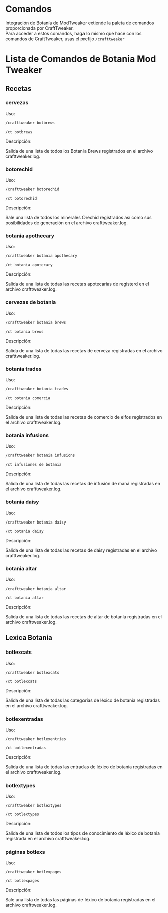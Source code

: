 # Comandos

Integración de Botanía de ModTweaker extiende la paleta de comandos proporcionada por CraftTweaker.  
Para acceder a estos comandos, haga lo mismo que hace con los comandos de CraftTweaker, usas el prefijo `/crafttweaker`

# Lista de Comandos de Botania Mod Tweaker

## Recetas

### cervezas

Uso:

`/crafttweaker botbrews`

`/ct botbrews`

Descripción:

Salida de una lista de todos los Botania Brews registrados en el archivo crafttweaker.log.

### botorechid

Uso:

`/crafttweaker botorechid`

`/ct botorechid`

Descripción:

Sale una lista de todos los minerales Orechid registrados así como sus posibilidades de generación en el archivo crafttweaker.log.

### botania apothecary

Uso:

`/crafttweaker botania apothecary`

`/ct botania apotecary`

Descripción:

Salida de una lista de todas las recetas apotecarias de registerd en el archivo crafttweaker.log.

### cervezas de botania

Uso:

`/crafttweaker botania brews`

`/ct botania brews`

Descripción:

Salida de una lista de todas las recetas de cerveza registradas en el archivo crafttweaker.log.

### botania trades

Uso:

`/crafttweaker botania trades`

`/ct botania comercia`

Descripción:

Salida de una lista de todas las recetas de comercio de elfos registrados en el archivo crafttweaker.log.

### botania infusions

Uso:

`/crafttweaker botania infusions`

`/ct infusiones de botania`

Descripción:

Salida de una lista de todas las recetas de infusión de maná registradas en el archivo crafttweaker.log.

### botania daisy

Uso:

`/crafttweaker botania daisy`

`/ct botania daisy`

Descripción:

Salida de una lista de todas las recetas de daisy registradas en el archivo crafttweaker.log.

### botania altar

Uso:

`/crafttweaker botania altar`

`/ct botania altar`

Descripción:

Salida de una lista de todas las recetas de altar de botanía registradas en el archivo crafttweaker.log.

## Lexica Botania

### botlexcats

Uso:

`/crafttweaker botlexcats`

`/ct botlexcats`

Descripción:

Salida de una lista de todas las categorías de léxico de botania registradas en el archivo crafttweaker.log.

### botlexentradas

Uso:

`/crafttweaker botlexentries`

`/ct botlexentradas`

Descripción:

Salida de una lista de todas las entradas de léxico de botania registradas en el archivo crafttweaker.log.

### botlextypes

Uso:

`/crafttweaker botlextypes`

`/ct botlextypes`

Descripción:

Salida de una lista de todos los tipos de conocimiento de léxico de botania registrada en el archivo crafttweaker.log.

### páginas botlexs

Uso:

`/crafttweaker botlexpages`

`/ct botlexpages`

Descripción:

Sale una lista de todas las páginas de léxico de botania registradas en el archivo crafttweaker.log.